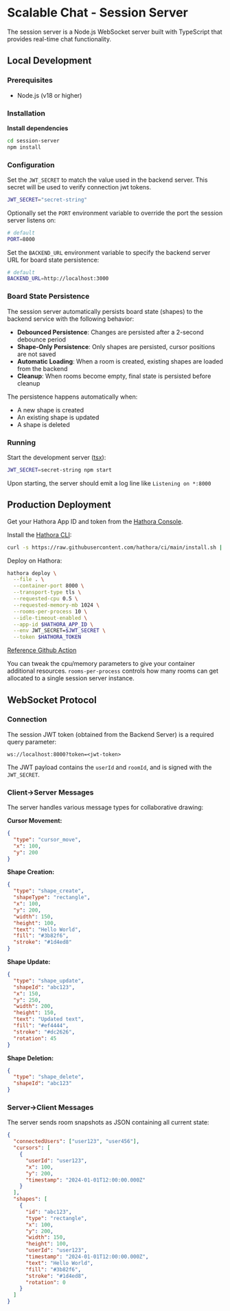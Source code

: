 # Scalable Chat - Session Server

The session server is a Node.js WebSocket server built with TypeScript that provides real-time chat functionality.

## Local Development

### Prerequisites

- Node.js (v18 or higher)

### Installation

**Install dependencies**

```bash
cd session-server
npm install
```

### Configuration

Set the `JWT_SECRET` to match the value used in the backend server. This secret will be used to verify connection jwt tokens.

```bash
JWT_SECRET="secret-string"
```

Optionally set the `PORT` environment variable to override the port the session server listens on:

```bash
# default
PORT=8000
```

Set the `BACKEND_URL` environment variable to specify the backend server URL for board state persistence:

```bash
# default
BACKEND_URL=http://localhost:3000
```

### Board State Persistence

The session server automatically persists board state (shapes) to the backend service with the following behavior:

- **Debounced Persistence**: Changes are persisted after a 2-second debounce period
- **Shape-Only Persistence**: Only shapes are persisted, cursor positions are not saved
- **Automatic Loading**: When a room is created, existing shapes are loaded from the backend
- **Cleanup**: When rooms become empty, final state is persisted before cleanup

The persistence happens automatically when:

- A new shape is created
- An existing shape is updated
- A shape is deleted

### Running

Start the development server ([tsx](https://tsx.is/)):

```bash
JWT_SECRET=secret-string npm start
```

Upon starting, the server should emit a log line like `Listening on *:8000`

## Production Deployment

Get your Hathora App ID and token from the [Hathora Console](https://console.hathora.dev/).

Install the [Hathora CLI](https://hathora.dev/docs/hathora-cli):

```bash
curl -s https://raw.githubusercontent.com/hathora/ci/main/install.sh | sh
```

Deploy on Hathora:

```bash
hathora deploy \
  --file . \
  --container-port 8000 \
  --transport-type tls \
  --requested-cpu 0.5 \
  --requested-memory-mb 1024 \
  --rooms-per-process 10 \
  --idle-timeout-enabled \
  --app-id $HATHORA_APP_ID \
  --env JWT_SECRET=$JWT_SECRET \
  --token $HATHORA_TOKEN
```

[Reference Github Action](../.github/workflows/session-server-deploy.yml)

You can tweak the cpu/memory parameters to give your container additional resources. `rooms-per-process` controls how many rooms can get allocated to a single session server instance.

## WebSocket Protocol

### Connection

The session JWT token (obtained from the Backend Server) is a required query parameter:

```
ws://localhost:8000?token=<jwt-token>
```

The JWT payload contains the `userId` and `roomId`, and is signed with the `JWT_SECRET`.

### Client->Server Messages

The server handles various message types for collaborative drawing:

**Cursor Movement:**

```json
{
  "type": "cursor_move",
  "x": 100,
  "y": 200
}
```

**Shape Creation:**

```json
{
  "type": "shape_create",
  "shapeType": "rectangle",
  "x": 100,
  "y": 200,
  "width": 150,
  "height": 100,
  "text": "Hello World",
  "fill": "#3b82f6",
  "stroke": "#1d4ed8"
}
```

**Shape Update:**

```json
{
  "type": "shape_update",
  "shapeId": "abc123",
  "x": 150,
  "y": 250,
  "width": 200,
  "height": 150,
  "text": "Updated text",
  "fill": "#ef4444",
  "stroke": "#dc2626",
  "rotation": 45
}
```

**Shape Deletion:**

```json
{
  "type": "shape_delete",
  "shapeId": "abc123"
}
```

### Server->Client Messages

The server sends room snapshots as JSON containing all current state:

```json
{
  "connectedUsers": ["user123", "user456"],
  "cursors": [
    {
      "userId": "user123",
      "x": 100,
      "y": 200,
      "timestamp": "2024-01-01T12:00:00.000Z"
    }
  ],
  "shapes": [
    {
      "id": "abc123",
      "type": "rectangle",
      "x": 100,
      "y": 200,
      "width": 150,
      "height": 100,
      "userId": "user123",
      "timestamp": "2024-01-01T12:00:00.000Z",
      "text": "Hello World",
      "fill": "#3b82f6",
      "stroke": "#1d4ed8",
      "rotation": 0
    }
  ]
}
```
